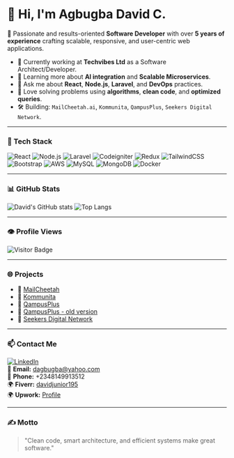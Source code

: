 # 👋 Hi, I'm Agbugba David C.

🚀 Passionate and results-oriented **Software Developer** with over **5 years of experience** crafting scalable, responsive, and user-centric web applications.

- 🔭 Currently working at **Techvibes Ltd** as a Software Architect/Developer.
- 🌱 Learning more about **AI integration** and **Scalable Microservices**.
- 💬 Ask me about **React**, **Node.js**, **Laravel**, and **DevOps** practices.
- 🧠 Love solving problems using **algorithms**, **clean code**, and **optimized queries**.
- 🛠️ Building: `MailCheetah.ai`, `Kommunita`, `QampusPlus`, `Seekers Digital Network`.

---

### 🔧 Tech Stack

![React](https://img.shields.io/badge/-React-black?style=flat-square&logo=react)
![Node.js](https://img.shields.io/badge/-Node.js-black?style=flat-square&logo=node.js)
![Laravel](https://img.shields.io/badge/-Laravel-black?style=flat-square&logo=laravel)
![Codeigniter](https://img.shields.io/badge/-Codeigniter-black?style=flat-square&logo=codeigniter)
![Redux](https://img.shields.io/badge/-Redux-black?style=flat-square&logo=redux)
![TailwindCSS](https://img.shields.io/badge/-TailwindCSS-0EA5E9?style=flat-square&logo=tailwind-css&logoColor=white)
![Bootstrap](https://img.shields.io/badge/-Bootstrap-7952B3?style=flat-square&logo=bootstrap&logoColor=white)
![AWS](https://img.shields.io/badge/-AWS-black?style=flat-square&logo=amazonaws)
![MySQL](https://img.shields.io/badge/-MySQL-black?style=flat-square&logo=mysql)
![MongoDB](https://img.shields.io/badge/-MongoDB-black?style=flat-square&logo=mongodb)
![Docker](https://img.shields.io/badge/-Docker-black?style=flat-square&logo=docker)

---

### 📊 GitHub Stats

![David's GitHub stats](https://github-readme-stats.vercel.app/api?username=Davidruph&show_icons=true&theme=radical)
![Top Langs](https://github-readme-stats.vercel.app/api/top-langs/?username=Davidruph&layout=compact&theme=radical)

---

### 👁️ Profile Views

![Visitor Badge](https://komarev.com/ghpvc/?username=Davidruph&color=blue)

---

### 🌐 Projects

- 🔗 [MailCheetah](https://mailcheetah.ai)
- 🔗 [Kommunita](https://kommunita.com/)
- 🔗 [QampusPlus](http://qampusplusapp.com/)
- 🔗 [QampusPlus - old version](https://school.qampusplus.com/)
- 🔗 [Seekers Digital Network](https://seekersgh.com/)

---

### 📫 Contact Me

[![LinkedIn](https://img.shields.io/badge/-LinkedIn-0077B5?style=flat-square&logo=linkedin)](https://www.linkedin.com/in/david-agbugba-119b2b120)  
📧 **Email:** dagbugba@yahoo.com  
📱 **Phone:** +2348149913512  
🌍 **Fiverr:** [davidjunior195](https://www.fiverr.com/davidjunior195)  
🌍 **Upwork:** [Profile](https://www.upwork.com/freelancers/~012d7489e964a15135?viewMode=1)  

---

### ✍️ Motto

> "Clean code, smart architecture, and efficient systems make great software."
